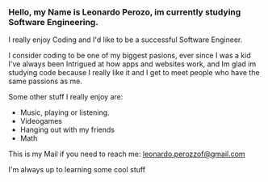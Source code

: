 ### Hello, my Name is Leonardo Perozo, im currently studying Software Engineering.
I really enjoy Coding and I'd like to be a successful Software Engineer.

I consider coding to be one of my biggest pasions, ever since I was a kid I've always been Intrigued at how apps and websites work, and Im glad im studying code because I really like it and I get to meet people 
who have the same passions as me.

Some other stuff I really enjoy are:
  - Music, playing or listening.
  - Videogames
  - Hanging out with my friends
  - Math

This is my Mail if you need to reach me:
  leonardo.perozzof@gmail.com

I'm always up to learning some cool stuff
